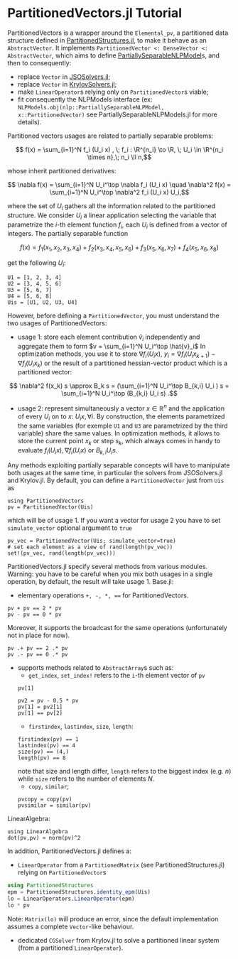 # PartitionedVectors.jl Tutorial

PartitionedVectors is a wrapper around the `Elemental_pv`, a partitioned data structure defined in [PartitionedStructures.jl](https://github.com/JuliaSmoothOptimizers/PartitionedStructures.jl), to make it behave as an `AbstractVector`.
It implements `PartitionedVector <: DenseVector <: AbstractVector`, which aims to define [PartiallySeparableNLPModel](https://github.com/JuliaSmoothOptimizers/PartiallySeparableNLPModels.jl)s, and then to consequently:
- replace `Vector` in [JSOSolvers.jl](https://github.com/JuliaSmoothOptimizers/JSOSolvers.jl); 
- replace `Vector` in [KrylovSolvers.jl](https://github.com/JuliaSmoothOptimizers/Krylov.jl);
- make `LinearOperator`s relying only on `PartitionedVector`s viable;
- fit consequently the NLPModels interface (ex: `NLPModels.obj(nlp::PartiallySeparableNLPModel, x::PartitionedVector)` see PartiallySeparableNLPModels.jl for more details).

Partitioned vectors usages are related to partially separable problems:
```math
 f(x) = \sum_{i=1}^N f_i (U_i x) , \; f_i : \R^{n_i} \to \R, \; U_i \in \R^{n_i \times n},\; n_i \ll n,
```
whose inherit partitioned derivatives:
```math
 \nabla f(x) = \sum_{i=1}^N U_i^\top \nabla f_i (U_i x) \quad \nabla^2 f(x) = \sum_{i=1}^N U_i^\top \nabla^2 f_i (U_i x) U_i,
```
where the set of $U_i$ gathers all the information related to the partitioned structure.
We consider $U_i$ a linear application selecting the variable that parametrize the $i$-th element function $f_i$, each $U_i$ is defined from a vector of integers.
The partially separable function 
```math
f(x) = f_1(x_1,x_2,x_3,x_4) + f_2(x_3,x_4,x_5,x_6) + f_3(x_5,x_6,x_7) + f_4(x_5,x_6,x_8)
```
get the following $U_i$:
```@example PV
U1 = [1, 2, 3, 4]
U2 = [3, 4, 5, 6]
U3 = [5, 6, 7]
U4 = [5, 6, 8]
Uis = [U1, U2, U3, U4]
```
However, before defining a `PartitionedVector`, you must understand the two usages of PartitionedVectors:
- usage 1: store each element contribution $\hat{v}_i$ independently and aggregate them to form $v = \sum_{i=1}^N U_i^\top \hat{v}_i$
In optimization methods, you use it to store $\nabla f_i (U_i x)$, $y_i = \nabla f_i (U_i x_{k+1}) - \nabla f_i (U_i x_k)$ or the result of a partitioned hessian-vector product which is a partitioned vector:
```math
 \nabla^2 f(x_k) s \approx B_k s = (\sum_{i=1}^N U_i^\top B_{k,i} U_i ) s = \sum_{i=1}^N U_i^\top (B_{k,i} U_i s) .
```
- usage 2: represent simultaneously a vector $x \in \mathbb{R}^n$ and the application of every $U_i$ on to $x$: $U_i x, \forall i$.
By construction, the elements parametrized the same variables (for exemple `U1` and `U3` are parametrized by the third variable) share the same values.
In optimization methods, it allows to store the current point $x_k$ or step $s_k$, which always comes in handy to evaluate $f_i(U_i x), \nabla f_i(U_i x)$ or $B_{k,i} U_i s$.

Any methods exploiting partially separable concepts will have to manipulate both usages at the same time, in particular the solvers from JSOSolvers.jl and Krylov.jl.
By default, you can define a `PartitionedVector` just from `Uis` as
```@example PV
using PartitionedVectors
pv = PartitionedVector(Uis)
```
which will be of usage 1.
If you want a vector for usage 2 you have to set `simulate_vector` optional argument to `true`
```@example PV
pv_vec = PartitionedVector(Uis; simulate_vector=true)
# set each element as a view of rand(length(pv_vec))
set!(pv_vec, rand(length(pv_vec))) 
```

PartitionedVectors.jl specify several methods from various modules.
Warning: you have to be careful when you mix both usages in a single operation, by default, the result will take usage 1.
Base.jl:
- elementary operations `+, -, *, ==` for PartitionedVectors.
```@example PV
pv + pv == 2 * pv
pv - pv == 0 * pv
```
Moreover, it supports the broadcast for the same operations (unfortunately not in place for now).
```@example PV
pv .+ pv == 2 .* pv
pv .- pv == 0 .* pv
```
- supports methods related to `AbstractArray`s such as: 
  - `get_index`, `set_index!` refers to the `i`-th element vector of `pv`
  ```@example PV
  pv[1]
  ```
  ```@example PV
  pv2 = pv - 0.5 * pv
  pv[1] = pv2[1]
  pv[1] == pv[2]
  ```
  - `firstindex`, `lastindex`, `size`, `length`:
  ```@example PV
  firstindex(pv) == 1
  lastindex(pv) == 4  
  size(pv) == (4,)
  length(pv) == 8
  ```
  note that size and length differ, `length` refers to the biggest index (e.g. $n$) while `size` refers to the number of elements $N$.
  - `copy`, `similar`;
  ```@example PV
  pvcopy = copy(pv)
  pvsimilar = similar(pv)
  ```
LinearAlgebra:
```@example PV
using LinearAlgebra
dot(pv,pv) ≈ norm(pv)^2
```

In addition, PartitionedVectors.jl defines a:
- `LinearOperator` from a `PartitionedMatrix` (see PartitionedStructures.jl) relying on `PartitionedVector`s
```julia
using PartitionedStructures
epm = PartitionedStructures.identity_epm(Uis)
lo = LinearOperators.LinearOperator(epm)
lo * pv
```
Note: `Matrix(lo)` will produce an error, since the default implementation assumes a complete `Vector`-like behaviour.
- dedicated `CGSolver` from Krylov.jl to solve a partitioned linear system (from a partitioned `LinearOperator`).